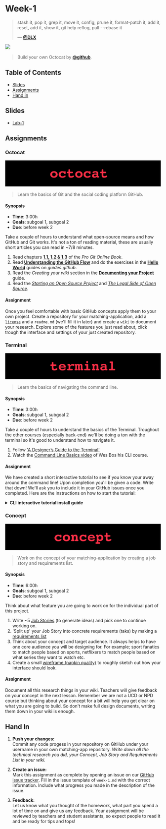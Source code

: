 # Week-1

> stash it, pop it, grep it, move it, config, prune it, format-patch it, add it, reset, add it, show it, git help reflog, pull --rebase it
>
> — [**@DLX**][quote-author]

[![][inspiration-cover]][inspiration-link]

> Build your own Octocat by [**@github**][inspiration-author].

## Table of Contents

* [Slides](#slides)
* [Assignments](#assignments)
* [Hand in](#hand-in)

## Slides
* [Lab-1][lab1]

## Assignments

### Octocat

![Octocat Banner](assets/banners/banner-octocat.jpg)

> Learn the basics of Git and the social coding platform GitHub.

#### Synopsis

*  **Time**: 3:00h
*  **Goals**: subgoal 1, subgoal 2
*  **Due**: before week 2

Take a couple of hours to understand what open-source means and how GitHub and Git works. It's not a ton of reading material, these are usually short articles you can read in ~7/8 minutes.

1. Read chapters [**1.1, 1.2 & 1.3**][gitbook] of the _Pro Git Online Book_.
2. Read [**Understanding the GitHub Flow**][flow] and do the exercises in the [**Hello World**](https://guides.github.com/activities/hello-world/) guides on _guides.github_.
3. Read the _Creating your wiki_ section in the [**Documenting your Project**][wiki] guide.
4. Read the [_Starting an Open Source Project_][os] and [_The Legal Side of Open Source_][legal].

#### Assignment

Once you feel comfortable with basic GitHub concepts apply them to your own project. Create a repository for your matching-application, add a [`license`][license] and a `readme.md` (we'll fill it in later) and create a `wiki` to document your research. Explore some of the features you just read about, click trough the interface and settings of your just created repository.

### Terminal

![Terminal Banner](assets/banners/banner-terminal.jpg)

> Learn the basics of navigating the command line.

#### Synopsis

*  **Time**: 3:00h
*  **Goals**: subgoal 1, subgoal 2
*  **Due**: before week 2

Take a couple of hours to understand the basics of the Terminal. Troughout the other courses (especially back-end) we'll be doing a ton with the terminal so it's good to understand how to navigate it. 

1. Follow ['A Designer’s Guide to the Terminal'][guidecli]
2. Watch the [Command Line Basics video][wesboscli] of Wes Bos his CLI course.

#### Assignment

We have created a short interactive tutorial to see if you know your away around the command line! Upon completion you'll be given a code. Write that down! We'll ask you to include it in your GitHub issues once you completed. Here are the instructions on how to start the tutorial:

<details>
  <summary><strong>CLI interactive tutorial install guide</strong></summary>
  <p>Create a directory (folder) named 'run' on your computer and in that folder create a file  called <code>tutorial.sh</code> (you can use touch for this) and paste the contents of <a href="https://gist.github.com/dandevri/9568a8dff8f572a0ea67627445aca5b2">this GitHub Gist</a> into the file.</p>
  <p>Change to the directory named 'run', in which you created the file tutorial.sh. Now run that script with the command <code>bash tutorial.sh</code></p>
  <p>The tutorial should now start in your terminal!</p>
</details>


### Concept

![Concept Banner](assets/banners/banner-concept.jpg)

> Work on the concept of your matching-application by creating a job story and requirements list.

#### Synopsis

*  **Time**: 6:00h
*  **Goals**: subgoal 1, subgoal 2
*  **Due**: before week 2

Think about what feature you are going to work on for the individual part of this project. 

1. Write ~5 [Job Stories][jobs] (to generate ideas) and pick one to continue working on.
2. 'Split up' your Job Story into concrete requirements (taks) by making a [requirements list][requirements]
3. Think about your concept and target audience. It always helps to have one core audience you will be designing for. For example; sport fanatics to match people based on sports, netflixers to match people based on what series they want to watch etc.
4. Create a small [wireframe (napkin quality)][wireframe] to roughly sketch out how your interface should look.

#### Assignment

Document all this research things in your wiki. Teachers will give feedback on your concept in the next lesson. Remember we are not a UCD or NPD course but thinking about your concept for a bit will help you get clear on what you are going to build. So don't make full design documents, writing them down in your wiki is enough.

## Hand In

1. **Push your changes:**  
Commit any code progess in your repository on GitHub under your username in your own matching-app repository. _Write down all the technical research you did, your Concept, Job Story and Requirements List in your wiki._

2. **Create an issue:**  
Mark this assignment as complete by opening an issue on our [GitHub issue tracker][issues]. Fill in the issue template of `week-1.md` with the correct information. Include what progress you made in the description of the issue.

3. **Feedback:**  
Let us know what you thought of the homework, what part you spend a lot of time on and give us any feedback. Your assignment will be reviewed by teachers and student assistants, so expect people to read it and be ready for tips and tops!

[inspiration-cover]: assets/covers/octocat.png
[inspiration-link]: https://myoctocat.com
[inspiration-author]: https://twitter.com/github
[quote-author]: https://twitter.com/DLX

[issues]: https://github.com/cmda-bt/pt-course-20-21/issues/new/choose
[lab1]: /slides/pt_20-21_lab-1.pdf

[wesboscli]: https://www.youtube.com/watch?v=DP218aBHm1Q
[guidecli]: https://react.design/terminal

[gitbook]: https://git-scm.com/book/en/v2
[flow]: https://guides.github.com/introduction/flow/
[wiki]: https://guides.github.com/features/wikis/#creating-your-wiki
[os]: https://opensource.guide/starting-a-project/
[legal]: https://opensource.guide/legal/
[license]: https://choosealicense.com

[wireframe]: https://www.cmdmethods.nl/cards/stepping-stones/design-specification
[requirements]: https://www.cmdmethods.nl/cards/stepping-stones/requirement-list
[jobs]: https://jtbd.info/replacing-the-user-story-with-the-job-story-af7cdee10c27
